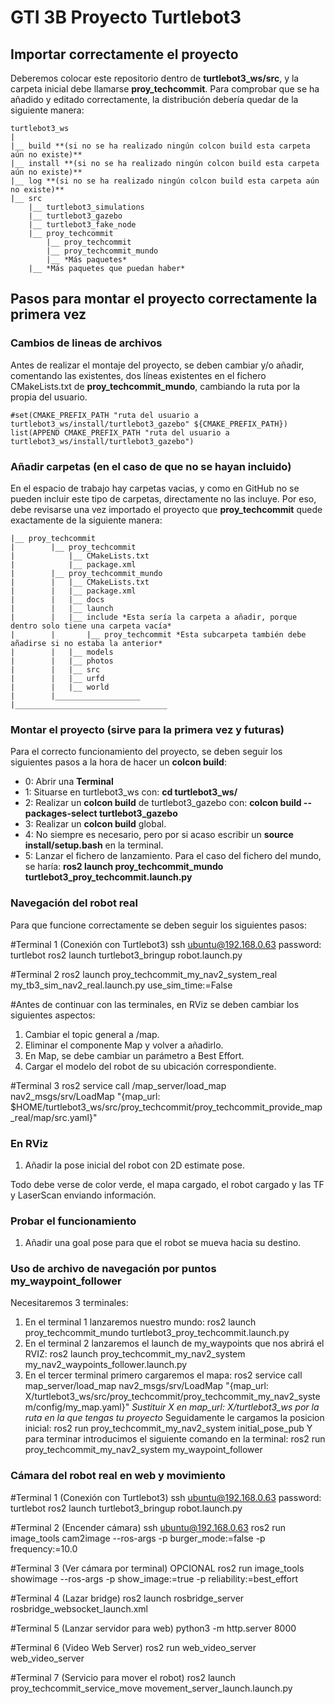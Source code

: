 # GTI 3B Proyecto Turtlebot3
## Importar correctamente el proyecto
Deberemos colocar este repositorio dentro de **turtlebot3_ws/src**, y la carpeta inicial debe llamarse **proy_techcommit**.
Para comprobar que se ha añadido y editado correctamente, la distribución debería quedar de la siguiente manera:
```
turtlebot3_ws
|
|__ build **(si no se ha realizado ningún colcon build esta carpeta aún no existe)**
|__ install **(si no se ha realizado ningún colcon build esta carpeta aún no existe)**
|__ log **(si no se ha realizado ningún colcon build esta carpeta aún no existe)**
|__ src
    |__ turtlebot3_simulations
    |__ turtlebot3_gazebo
    |__ turtlebot3_fake_node
    |__ proy_techcommit
        |__ proy_techcommit
        |__ proy_techcommit_mundo
        |__ *Más paquetes*
    |__ *Más paquetes que puedan haber*
```

## Pasos para montar el proyecto correctamente la primera vez
### Cambios de lineas de archivos

Antes de realizar el montaje del proyecto, se deben cambiar y/o añadir, comentando las existentes, dos líneas existentes en el fichero CMakeLists.txt de **proy_techcommit_mundo**, cambiando la ruta por la propia del usuario.

```
#set(CMAKE_PREFIX_PATH "ruta del usuario a turtlebot3_ws/install/turtlebot3_gazebo" ${CMAKE_PREFIX_PATH}) 
list(APPEND CMAKE_PREFIX_PATH "ruta del usuario a turtlebot3_ws/install/turtlebot3_gazebo")
```
### Añadir carpetas (en el caso de que no se hayan incluido)
En el espacio de trabajo hay carpetas vacias, y como en GitHub no se pueden incluir este tipo de carpetas, directamente no las incluye. Por eso, debe revisarse una vez importado el proyecto que **proy_techcommit** quede exactamente de la siguiente manera:
```
|__ proy_techcommit
|        |__ proy_techcommit
|            |__ CMakeLists.txt
|            |__ package.xml
|        |__ proy_techcommit_mundo
|        |   |__ CMakeLists.txt
|        |   |__ package.xml
|        |   |__ docs
|        |   |__ launch
|        |   |__ include *Esta sería la carpeta a añadir, porque dentro solo tiene una carpeta vacía*
|        |       |__ proy_techcommit *Esta subcarpeta también debe añadirse si no estaba la anterior*
|        |   |__ models
|        |   |__ photos
|        |   |__ src
|        |   |__ urfd
|        |   |__ world
|        |___________________
|__________________________________
```

### Montar el proyecto (sirve para la primera vez y futuras)
Para el correcto funcionamiento del proyecto, se deben seguir los siguientes pasos a la hora de hacer un **colcon build**:
- 0: Abrir una **Terminal**
- 1: Situarse en turtlebot3_ws con: **cd turtlebot3_ws/**
- 2: Realizar un **colcon build** de turtlebot3_gazebo con: **colcon build --packages-select turtlebot3_gazebo**
- 3: Realizar un **colcon build** global.
- 4: No siempre es necesario, pero por si acaso escribir un **source install/setup.bash** en la terminal.
- 5: Lanzar el fichero de lanzamiento. Para el caso del fichero del mundo, se haría: **ros2 launch proy_techcommit_mundo turtlebot3_proy_techcommit.launch.py**

### Navegación del robot real
Para que funcione correctamente se deben seguir los siguientes pasos:

#Terminal 1 (Conexión con Turtlebot3)
ssh ubuntu@192.168.0.63
password: turtlebot
ros2 launch turtlebot3_bringup robot.launch.py

#Terminal 2
ros2 launch proy_techcommit_my_nav2_system_real my_tb3_sim_nav2_real.launch.py use_sim_time:=False

#Antes de continuar con las terminales, en RViz se deben cambiar los siguientes aspectos:
1. Cambiar el topic general a /map.
2. Eliminar el componente Map y volver a añadirlo.
3. En Map, se debe cambiar un parámetro a Best Effort.
4. Cargar el modelo del robot de su ubicación correspondiente.

#Terminal 3
ros2 service call /map_server/load_map nav2_msgs/srv/LoadMap "{map_url: $HOME/turtlebot3_ws/src/proy_techcommit/proy_techcommit_provide_map_real/map/src.yaml}"

### En RViz
1. Añadir la pose inicial del robot con 2D estimate pose.

Todo debe verse de color verde, el mapa cargado, el robot cargado y las TF y LaserScan enviando información.

### Probar el funcionamiento
1. Añadir una goal pose para que el robot se mueva hacia su destino.

### Uso de archivo de navegación por puntos my_waypoint_follower
Necesitaremos 3 terminales:
1. En el terminal 1 lanzaremos nuestro mundo: 
ros2 launch proy_techcommit_mundo turtlebot3_proy_techcommit.launch.py
2. En el terminal 2 lanzaremos el launch de my_waypoints que nos abrirá el RVIZ:
ros2 launch proy_techcommit_my_nav2_system my_nav2_waypoints_follower.launch.py
3. En el tercer terminal primero cargaremos el mapa:
ros2 service call map_server/load_map nav2_msgs/srv/LoadMap "{map_url: X/turtlebot3_ws/src/proy_techcommit/proy_techcommit_my_nav2_system/config/my_map.yaml}"
*Sustituir X en map_url: X/turtlebot3_ws por la ruta en la que tengas tu proyecto*
Seguidamente le cargamos la posicion inicial: ros2 run proy_techcommit_my_nav2_system initial_pose_pub
Y para terminar introducimos el siguiente comando en la terminal: ros2 run proy_techcommit_my_nav2_system my_waypoint_follower

### Cámara del robot real en web y movimiento
#Terminal 1 (Conexión con Turtlebot3)
ssh ubuntu@192.168.0.63
password: turtlebot
ros2 launch turtlebot3_bringup robot.launch.py

#Terminal 2 (Encender cámara)
ssh ubuntu@192.168.0.63
ros2 run image_tools cam2image --ros-args -p burger_mode:=false -p frequency:=10.0

#Terminal 3 (Ver cámara por terminal) OPCIONAL
ros2 run image_tools showimage --ros-args -p show_image:=true -p reliability:=best_effort 

#Terminal 4 (Lazar bridge)
ros2 launch rosbridge_server rosbridge_websocket_launch.xml

#Terminal 5 (Lanzar servidor para web)
python3 -m http.server 8000

#Terminal 6 (Video Web Server)
ros2 run web_video_server web_video_server

#Terminal 7 (Servicio para mover el robot)
ros2 launch proy_techcommit_service_move movement_server_launch.launch.py 



